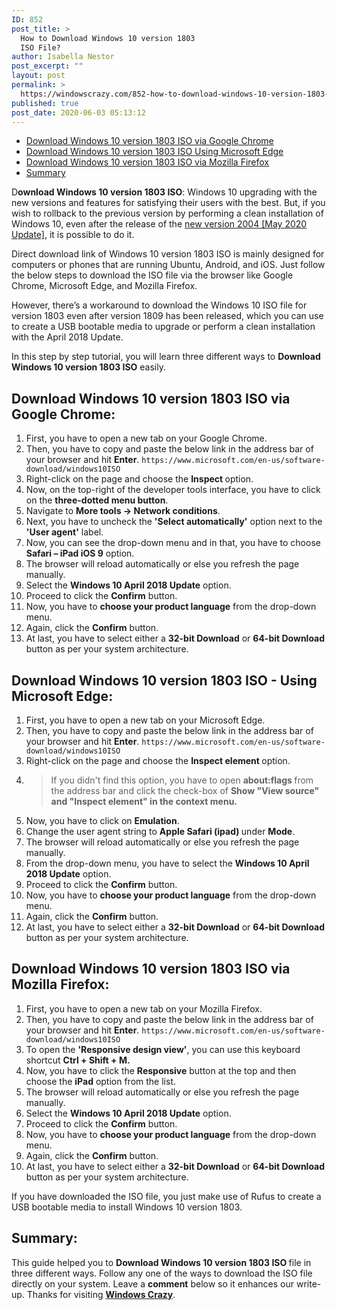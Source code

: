 ```yaml
---
ID: 852
post_title: >
  How to Download Windows 10 version 1803
  ISO File?
author: Isabella Nestor
post_excerpt: ""
layout: post
permalink: >
  https://windowscrazy.com/852-how-to-download-windows-10-version-1803-iso-file/
published: true
post_date: 2020-06-03 05:13:12
---
```

<ul class="toc">
 	<li><a href="#1">Download Windows 10 version 1803 ISO via Google Chrome</a></li>
 	<li><a href="#2">Download Windows 10 version 1803 ISO Using Microsoft Edge</a></li>
 	<li><a href="#3">Download Windows 10 version 1803 ISO via Mozilla Firefox</a></li>
 	<li><a href="#4">Summary</a></li>
</ul>
<span class="dcap">D</span><strong>ownload Windows 10 version 1803 ISO</strong>: Windows 10 upgrading with the new versions and features for satisfying their users with the best. But, if you wish to rollback to the previous version by performing a clean installation of Windows 10, even after the release of the <a href="https://windowscrazy.com/831-what-is-the-latest-version-of-windows-10-may-2020-update/">new version 2004 [May 2020 Update]</a>, it is possible to do it.

Direct download link of Windows 10 version 1803 ISO is mainly designed for computers or phones that are running Ubuntu, Android, and iOS. Just follow the below steps to download the ISO file via the browser like Google Chrome, Microsoft Edge, and Mozilla Firefox.

However, there’s a workaround to download the Windows 10 ISO file for version 1803 even after version 1809 has been released, which you can use to create a USB bootable media to upgrade or perform a clean installation with the April 2018 Update.

In this step by step tutorial, you will learn three different ways to <strong>Download Windows 10 version 1803 ISO</strong> easily.
<h2 id="1">Download Windows 10 version 1803 ISO via Google Chrome:</h2>
<ol>
 	<li>First, you have to open a new tab on your Google Chrome.</li>
 	<li>Then, you have to copy and paste the below link in the address bar of your browser and hit <strong>Enter</strong>.
<code>https://www.microsoft.com/en-us/software-download/windows10ISO</code></li>
 	<li>Right-click on the page and choose the <strong>Inspect </strong>option.</li>
 	<li>Now, on the top-right of the developer tools interface, you have to click on the <strong>three-dotted menu button</strong>.</li>
 	<li>Navigate to <strong>More tools -&gt; Network conditions</strong>.</li>
 	<li>Next, you have to uncheck the <strong>'Select automatically'</strong> option next to the <strong>'User agent'</strong> label.</li>
 	<li>Now, you can see the drop-down menu and in that, you have to choose <strong>Safari – iPad iOS 9</strong> option.</li>
 	<li>The browser will reload automatically or else you refresh the page manually.</li>
 	<li>Select the <strong>Windows 10 April 2018 Update</strong> option.</li>
 	<li>Proceed to click the <strong>Confirm</strong> button.</li>
 	<li>Now, you have to <strong>choose your product language</strong> from the drop-down menu.</li>
 	<li>Again, click the <strong>Confirm</strong> button.</li>
 	<li>At last, you have to select either a <strong>32-bit Download</strong> or <strong>64-bit Download</strong> button as per your system architecture.</li>
</ol>
<h2 id="2">Download Windows 10 version 1803 ISO - Using Microsoft Edge:</h2>
<ol>
 	<li>First, you have to open a new tab on your Microsoft Edge.</li>
 	<li>Then, you have to copy and paste the below link in the address bar of your browser and hit <strong>Enter</strong>.
<code>https://www.microsoft.com/en-us/software-download/windows10ISO</code></li>
 	<li>Right-click on the page and choose the <strong>Inspect element </strong>option.</li>
 	<li>
<blockquote>If you didn't find this option, you have to open <strong>about:flags </strong>from the address bar and click the check-box of <strong>Show "View source" and "Inspect element" in the context menu.</strong></blockquote>
</li>
 	<li>Now, you have to click on <strong>Emulation</strong>.</li>
 	<li>Change the user agent string to <strong>Apple Safari (ipad) </strong>under <strong>Mode</strong>.</li>
 	<li>The browser will reload automatically or else you refresh the page manually.</li>
 	<li>From the drop-down menu, you have to select the <strong>Windows 10 April 2018 Update</strong> option.</li>
 	<li>Proceed to click the <strong>Confirm</strong> button.</li>
 	<li>Now, you have to <strong>choose your product language</strong> from the drop-down menu.</li>
 	<li>Again, click the <strong>Confirm</strong> button.</li>
 	<li>At last, you have to select either a <strong>32-bit Download</strong> or <strong>64-bit Download</strong> button as per your system architecture.</li>
</ol>
<h2 id="3">Download Windows 10 version 1803 ISO via Mozilla Firefox:</h2>
<ol>
 	<li>First, you have to open a new tab on your Mozilla Firefox.</li>
 	<li>Then, you have to copy and paste the below link in the address bar of your browser and hit <strong>Enter</strong>.
<code>https://www.microsoft.com/en-us/software-download/windows10ISO</code></li>
 	<li>To open the <strong>'Responsive design view'</strong>, you can use this keyboard shortcut <strong>Ctrl + Shift + M.</strong></li>
 	<li>Now, you have to click the <strong>Responsive</strong> button at the top and then choose the <strong>iPad</strong> option from the list.</li>
 	<li>The browser will reload automatically or else you refresh the page manually.</li>
 	<li>Select the <strong>Windows 10 April 2018 Update</strong> option.</li>
 	<li>Proceed to click the <strong>Confirm</strong> button.</li>
 	<li>Now, you have to <strong>choose your product language</strong> from the drop-down menu.</li>
 	<li>Again, click the <strong>Confirm</strong> button.</li>
 	<li>At last, you have to select either a <strong>32-bit Download</strong> or <strong>64-bit Download</strong> button as per your system architecture.</li>
</ol>
If you have downloaded the ISO file, you just make use of Rufus to create a USB bootable media to install Windows 10 version 1803.
<h2 id="4">Summary:</h2>
This guide helped you to <strong>Download Windows 10 version 1803 ISO </strong>file in three different ways. Follow any one of the ways to download the ISO file directly on your system. Leave a <strong>comment</strong> below so it enhances our write-up. Thanks for visiting <a href="https://windowscrazy.com/"><strong>Windows Crazy</strong></a>.